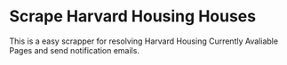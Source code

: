 # Scrape Harvard Housing Houses 

This is a easy scrapper for resolving Harvard Housing Currently Avaliable Pages and send notification emails.


